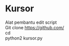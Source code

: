 # Kursor
Alat pembantu edit script<br>
Git clone https://github.com/<br>
cd <br>
python2 kursor.py<br>
